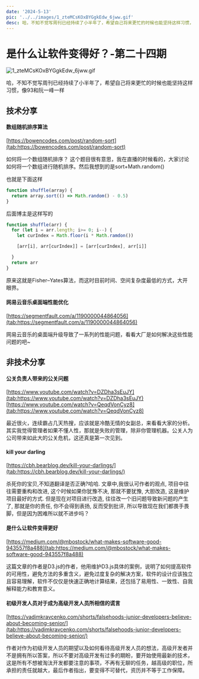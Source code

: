 ```yaml
---
date: '2024-5-13'
pic: '../../images/1_zteMCsKOxBYGgkEdw_6jww.gif'
desc: 哈，不知不觉写周刊已经持续了小半年了，希望自己将来更忙的时候也能坚持这样习惯，像93和阮一峰一样
---
```

# 是什么让软件变得好？-第二十四期


![1_zteMCsKOxBYGgkEdw_6jww.gif](../../images/1_zteMCsKOxBYGgkEdw_6jww.gif)


哈，不知不觉写周刊已经持续了小半年了，希望自己将来更忙的时候也能坚持这样习惯，像93和阮一峰一样


## 技术分享
#### 数组随机排序算法

[https://bowencodes.com/post/random-sort](tab:https://bowencodes.com/post/random-sort)

如何将一个数组随机排序？
这个题目很有意思，我在直播的时候看的，大家讨论如何将一个数组进行随机排序。然后我想到的是sort+Math.random()

也就是下面这样
```javascript
function shuffle(array) {
  return array.sort(() => Math.random() - 0.5)
}
```

后面博主是这样写的

```javascript
function shuffle(arr) {
  for (let i = arr.length; i>= 0; i--) {
    let curIndex = Math.floor(i * Math.ramdon())

    [arr[i], arr[curIndex]] = [arr[curIndex], arr[i]]

  }
  return arr
}
```

原来这就是Fisher–Yates算法，而这时目前时间、空间复杂度最低的方式，大开眼界。


#### 网易云音乐桌面端性能优化

[https://segmentfault.com/a/1190000044864056](tab:https://segmentfault.com/a/1190000044864056)

网易云音乐的桌面端升级导致了一系列的性能问题，看看大厂是如何解决这些性能问题的吧~



## 非技术分享

#### 公关负责人带来的公关问题

[https://www.youtube.com/watch?v=DZDha3sEuJY](tab:https://www.youtube.com/watch?v=DZDha3sEuJY)
[https://www.youtube.com/watch?v=QeqdVonCyz8](tab:https://www.youtube.com/watch?v=QeqdVonCyz8)

最近很火，连续霸占几天热搜，应该就是冷酷无情的女副总，来看看大家的分析。其实我觉得管理者如果不懂人性，那就是失败的管理，除非你管理机器。公关人为公司带来如此大的公关危机，这还真是第一次见到。



#### kill your darling

[https://cbh.bearblog.dev/kill-your-darlings/](tab:https://cbh.bearblog.dev/kill-your-darlings/)

杀死你的宝贝,不知道翻译是否正确?哈哈. 文章中,我很认可作者的观点, 项目中往往需要重构和改进, 这个时候如果你犹豫不决, 那就不要犹豫, 大胆改造, 这是维护项目最好的方式. 但是现在对项目进行改造, 往往改一个旧问题导致新问题的产生了, 那就是你的责任, 你不会得到表扬, 反而受到批评, 所以导致现在我们都畏手畏脚，但是因为困难所以就不进步吗？


#### 是什么让软件变得更好

[https://medium.com/@mbostock/what-makes-software-good-943557f8a488](tab:https://medium.com/@mbostock/what-makes-software-good-943557f8a488)


这篇文章的作者是D3.js的作者，他用维护D3.js具体的案例，说明了如何提高软件的可用性，避免方法的多重含义，避免过度复杂的解决方案，软件的设计应该独立且容易理解，软件不仅仅是快速正确地计算结果，还包括了易用性、一致性、自我解释能力和教育意义。


#### 初级开发人员对于成为高级开发人员所相信的谎言

[https://vadimkravcenko.com/shorts/falsehoods-junior-developers-believe-about-becoming-senior/](tab:https://vadimkravcenko.com/shorts/falsehoods-junior-developers-believe-about-becoming-senior/)

作者对作为初级开发人员的期望以及如何看待高级开发人员的想法，高级开发者并不是拥有所以答案，所以不要对高级开发有过多的期盼，要开始使用最新的技术，这是所有不想被淘汰开发都要注意的事项，不再有无聊的任务，越高级的职位，所承担的责任就越大，最后作者指出，要变得不可替代，资历并不等于工作保障。


